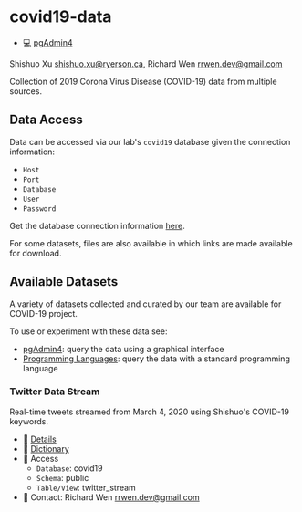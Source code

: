 # covid19-data

* :computer: [pgAdmin4](https://geocolab.ryerson.ca/db/pgadmin4)

Shishuo Xu shishuo.xu@ryerson.ca, Richard Wen rrwen.dev@gmail.com

Collection of 2019 Corona Virus Disease (COVID-19) data from multiple sources.

## Data Access

Data can be accessed via our lab's `covid19` database given the connection information: 

* `Host`
* `Port`
* `Database`
* `User`
* `Password`

Get the database connection information [here](ACCESS.md#covid19-database).

For some datasets, files are also available in which links are made available for download.

## Available Datasets

A variety of datasets collected and curated by our team are available for COVID-19 project. 

To use or experiment with these data see:

* [pgAdmin4](ACCESS.md#pgadmin4): query the data using a graphical interface
* [Programming Languages](ACCESS.md#programming-languages): query the data with a standard programming language

### Twitter Data Stream

Real-time tweets streamed from March 4, 2020 using Shishuo's COVID-19 keywords.

* :page_facing_up: [Details](twitter/README.md#twitter-data-stream)
* :notebook_with_decorative_cover: [Dictionary](twitter/dictionaries/twitter_stream_raw_dictionary.csv)
* :key: Access
    * `Database`: covid19
    * `Schema`: public
    * `Table/View`: twitter_stream
* :email: Contact: Richard Wen rrwen.dev@gmail.com

